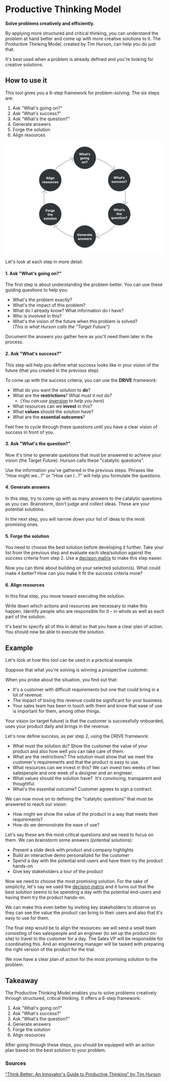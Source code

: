 # Productive Thinking Model

**Solve problems creatively and efficiently.**

By applying more structured and critical thinking, you can understand the problem at hand better and come up with more creative solutions to it. The Productive Thinking Model, created by Tim Hurson, can help you do just that.

It's best used when a problem is already defined and you're looking for creative solutions.

How to use it
-------------

This tool gives you a 6-step framework for problem-solving. The six steps are:

1.  Ask "What's going on?"
2.  Ask "What's success?"
3.  Ask "What's the question?"
4.  Generate answers
5.  Forge the solution
6.  Align resources

![](./images/productive_thinking_model_1.png)

Let's look at each step in more detail.

#### 1\. Ask "What's going on?"

The first step is about understanding the problem better. You can use these guiding questions to help you:

* What's the problem exactly?
* What's the impact of this problem?
* What do I already know? What information do I have?
* Who is involved in this?
* What's the vision of the future when this problem is solved?  
    _(This is what Hurson calls the "Target Future")_

Document the answers you gather here as you'll need them later in the process.

#### 2\. Ask "What's success?"

This step will help you define what success looks like in your vision of the future (that you created in the previous step).

To come up with the success criteria, you can use the **DRIVE** framework:

* What do you want the solution to **do**?
* What are the **restrictions**? What must it _not do_?
    * (_You can use_ [_inversion_](https://untools.co/inversion) _to help you here_)
* What resources can we **invest** in this?
* What **values** should the solution have?
* What are the **essential outcomes**? 

Feel free to cycle through these questions until you have a clear vision of success in front of you.

#### 3\. Ask "What's the question?"

Now it's time to generate questions that must be answered to achieve your vision (the Target Future). Hurson calls these "catalytic questions".

Use the information you've gathered in the previous steps. Phrases like "How might we...?" or "How can I...?" will help you formulate the questions.

#### 4\. Generate answers

In this step, try to come up with as many answers to the catalytic questions as you can. Brainstorm, don't judge and collect ideas. These are your potential solutions.

In the next step, you will narrow down your list of ideas to the most promising ones.

#### 5\. Forge the solution

You need to choose the best solution before developing it further. Take your list from the previous step and evaluate each idea/solution against the success criteria from step 2. Use a [decision matrix](/decision-matrix) to make this step easier.

Now you can think about building on your selected solution(s). What could make it better? How can you make it fit the success criteria more?

#### 6\. Align resources

In this final step, you move toward executing the solution.

Write down which actions and resources are necessary to make this happen. Identify people who are responsible for it – in whole as well as each part of the solution.

It's best to specify all of this in detail so that you have a clear plan of action. You should now be able to execute the solution.

Example
-------

Let's look at how this tool can be used in a practical example.

Suppose that what you're solving is winning a prospective customer.

When you probe about the situation, you find out that:

* It's a customer with difficult requirements but one that could bring in a lot of revenue.
* The impact of losing this revenue could be significant for your business.
* Your sales team has been in touch with them and know that ease of use is important for them, among other things.

Your vision (or target future) is that the customer is successfully onboarded, uses your product daily and brings in the revenue.

Let's now define success, as per step 2, using the DRIVE framework:

* What must the solution do? Show the customer the value of your product and also how well you can take care of them.
* What are the restrictions? The solution must show that we meet the customer's requirements and that the product is easy to use.
* What resources can we invest in this? We can invest two weeks of two salespeople and one week of a designer and an engineer.
* What values should the solution have?  It's convincing, transparent and thoughtful.
* What's the essential outcome? Customer agrees to sign a contract.

We can now move on to defining the "catalytic questions" that must be answered to reach our vision:

* How might we show the value of the product in a way that meets their requirements?
* How do we demonstrate the ease of use?

Let's say these are the most critical questions and we need to focus on them. We can brainstorm some answers (potential solutions):

* Present a slide deck with product and company highlights
* Build an interactive demo personalized for the customer
* Spend a day with the potential end-users and have them try the product hands-on
* Give key stakeholders a tour of the product

Now we need to choose the most promising solution. For the sake of simplicity, let's say we used the [decision matrix](/decision-matrix) and it turns out that the best solution seems to be spending a day with the potential end-users and having them try the product hands-on.

We can make this even better by inviting key stakeholders to observe so they can see the value the product can bring to their users and also that it's easy to use for them. 

The final step would be to align the resources: we will send a small team consisting of two salespeople and an engineer (to set up the product on-site) to travel to the customer for a day. The Sales VP will be responsible for coordinating this. And an engineering manager will be tasked with preparing the right version of the product for the trial.

We now have a clear plan of action for the most promising solution to the problem.

Takeaway
--------

The Productive Thinking Model enables you to solve problems creatively through structured, critical thinking. It offers a 6-step framework:

1.  Ask "What's going on?"
2.  Ask "What's success?"
3.  Ask "What's the question?"
4.  Generate answers
5.  Forge the solution
6.  Align resources

After going through these steps, you should be equipped with an action plan based on the best solution to your problem.

### Sources

["Think Better: An Innovator's Guide to Productive Thinking" by Tim Hurson](https://www.goodreads.com/book/show/1860620.Think_Better)